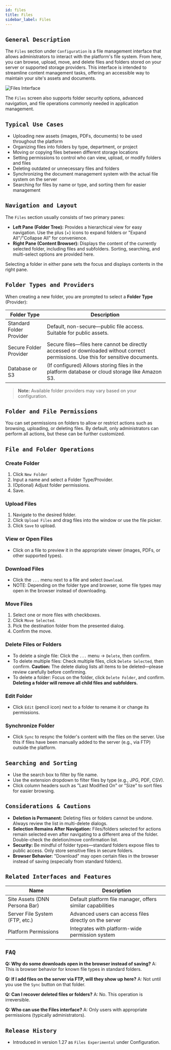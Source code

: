 ```yaml
---
id: files
title: Files
sidebar_label: Files
---
```


## `General Description`

The `Files` section under `Configuration` is a file management interface that allows administrators to interact with the platform's file system. From here, you can browse, upload, move, and delete files and folders stored on your server or supported storage providers. This interface is intended to streamline content management tasks, offering an accessible way to maintain your site's assets and documents.



![Files Interface](/img/files_overview0.png)


The `Files` screen also supports folder security options, advanced navigation, and file operations commonly needed in application management.

## `Typical Use Cases`

- Uploading new assets (images, PDFs, documents) to be used throughout the platform
- Organizing files into folders by type, department, or project
- Moving or copying files between different storage locations
- Setting permissions to control who can view, upload, or modify folders and files
- Deleting outdated or unnecessary files and folders
- Synchronizing the document management system with the actual file system on the server
- Searching for files by name or type, and sorting them for easier management

## `Navigation and Layout`

The `Files` section usually consists of two primary panes:

- **Left Pane (Folder Tree):**
Provides a hierarchical view for easy navigation. Use the plus (+) icons to expand folders or "Expand All"/"Collapse All" for convenience.
- **Right Pane (Content Browser):**
Displays the content of the currently selected folder, including files and subfolders. Sorting, searching, and multi-select options are provided here.

Selecting a folder in either pane sets the focus and displays contents in the right pane.

## `Folder Types and Providers`

When creating a new folder, you are prompted to select a **Folder Type** (Provider):

| Folder Type | Description |
| ----------- | ----------- |
| Standard Folder Provider | Default, non-secure—public file access. Suitable for public assets. |
| Secure Folder Provider | Secure files—files here cannot be directly accessed or downloaded without correct permissions. Use this for sensitive documents. |
| Database or S3 | (If configured) Allows storing files in the platform database or cloud storage like Amazon S3. |

> **Note:** Available folder providers may vary based on your configuration.

## `Folder and File Permissions`

You can set permissions on folders to allow or restrict actions such as browsing, uploading, or deleting files. By default, only administrators can perform all actions, but these can be further customized.

## `File and Folder Operations`

### Create Folder

1. Click `New Folder`
2. Input a name and select a Folder Type/Provider.
3. (Optional) Adjust folder permissions.
4. Save.

### Upload Files

1. Navigate to the desired folder.
2. Click `Upload Files` and drag files into the window or use the file picker.
3. Click `Save` to upload.

### View or Open Files

- Click on a file to preview it in the appropriate viewer (images, PDFs, or other supported types).

### Download Files

- Click the `...` menu next to a file and select `Download`.
- NOTE: Depending on the folder type and browser, some file types may open in the browser instead of downloading. 

### Move Files

1. Select one or more files with checkboxes.
2. Click `Move Selected`.
3. Pick the destination folder from the presented dialog.
4. Confirm the move.

### Delete Files or Folders

- To delete a single file: Click the `...` menu → `Delete`, then confirm.
- To delete multiple files: Check multiple files, click `Delete Selected`, then confirm.
**Caution:** The delete dialog lists all items to be deleted—please review carefully before confirming.
- To delete a folder: Focus on the folder, click `Delete Folder`, and confirm.
**Deleting a folder will remove all child files and subfolders.**

### Edit Folder

- Click `Edit` (pencil icon) next to a folder to rename it or change its permissions.

### Synchronize Folder

- Click `Sync` to resync the folder's content with the files on the server.
Use this if files have been manually added to the server (e.g., via FTP) outside the platform.

## `Searching and Sorting`

- Use the search box to filter by file name.
- Use the extension dropdown to filter files by type (e.g., JPG, PDF, CSV).
- Click column headers such as "Last Modified On" or "Size" to sort files for easier browsing.

## `Considerations & Cautions`

- **Deletion is Permanent:** Deleting files or folders cannot be undone. Always review the list in multi-delete dialogs.
- **Selection Remains After Navigation:** Files/folders selected for actions remain selected even after navigating to a different area of the folder. Double-check the deletion/move confirmation list.
- **Security:** Be mindful of folder types—standard folders expose files to public access. Only store sensitive files in secure folders.
- **Browser Behavior:** "Download" may open certain files in the browser instead of saving (especially from standard folders). 

## `Related Interfaces and Features`

| Name | Description |
| ---- | ----------- |
| Site Assets (DNN Persona Bar) | Default platform file manager, offers similar capabilities |
| Server File System (FTP, etc.) | Advanced users can access files directly on the server |
| Platform Permissions | Integrates with platform-wide permission system |



## `FAQ`

**Q: Why do some downloads open in the browser instead of saving?**
A: This is browser behavior for known file types in standard folders.

**Q: If I add files on the server via FTP, will they show up here?**
A: Not until you use the `Sync` button on that folder.

**Q: Can I recover deleted files or folders?**
A: No. This operation is irreversible.

**Q: Who can use the Files interface?**
A: Only users with appropriate permissions (typically administrators).

## `Release History`

- Introduced in version 1.27 as `Files Experimental` under Configuration.
